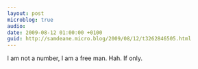 ```yaml
---
layout: post
microblog: true
audio: 
date: 2009-08-12 01:00:00 +0100
guid: http://samdeane.micro.blog/2009/08/12/t3262846505.html
---
```

I am not a number, I am a free man. Hah. If only.
